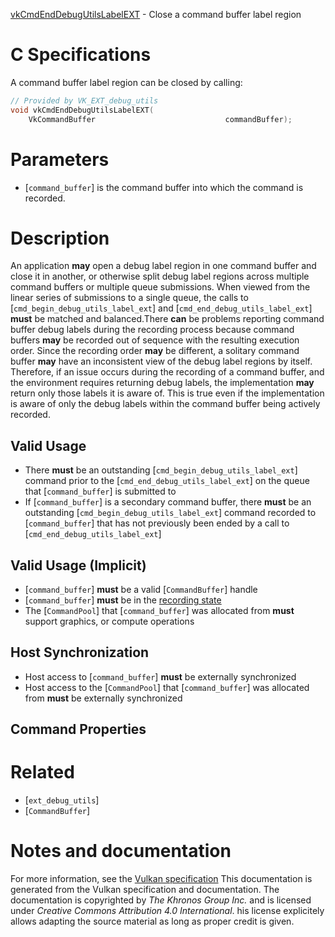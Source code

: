 [vkCmdEndDebugUtilsLabelEXT](https://www.khronos.org/registry/vulkan/specs/1.3-extensions/man/html/vkCmdEndDebugUtilsLabelEXT.html) - Close a command buffer label region

# C Specifications
A command buffer label region can be closed by calling:
```c
// Provided by VK_EXT_debug_utils
void vkCmdEndDebugUtilsLabelEXT(
    VkCommandBuffer                             commandBuffer);
```

# Parameters
- [`command_buffer`] is the command buffer into which the command is recorded.

# Description
An application  **may**  open a debug label region in one command buffer and
close it in another, or otherwise split debug label regions across multiple
command buffers or multiple queue submissions.
When viewed from the linear series of submissions to a single queue, the
calls to [`cmd_begin_debug_utils_label_ext`] and
[`cmd_end_debug_utils_label_ext`] **must**  be matched and balanced.There  **can**  be problems reporting command buffer debug labels during the
recording process because command buffers  **may**  be recorded out of sequence
with the resulting execution order.
Since the recording order  **may**  be different, a solitary command buffer  **may** 
have an inconsistent view of the debug label regions by itself.
Therefore, if an issue occurs during the recording of a command buffer, and
the environment requires returning debug labels, the implementation  **may** 
return only those labels it is aware of.
This is true even if the implementation is aware of only the debug labels
within the command buffer being actively recorded.
## Valid Usage
-    There  **must**  be an outstanding [`cmd_begin_debug_utils_label_ext`] command prior to the [`cmd_end_debug_utils_label_ext`] on the queue that [`command_buffer`] is submitted to
-    If [`command_buffer`] is a secondary command buffer, there  **must**  be an outstanding [`cmd_begin_debug_utils_label_ext`] command recorded to [`command_buffer`] that has not previously been ended by a call to [`cmd_end_debug_utils_label_ext`]

## Valid Usage (Implicit)
-  [`command_buffer`] **must**  be a valid [`CommandBuffer`] handle
-  [`command_buffer`] **must**  be in the [recording state]()
-    The [`CommandPool`] that [`command_buffer`] was allocated from  **must**  support graphics, or compute operations

## Host Synchronization
- Host access to [`command_buffer`] **must**  be externally synchronized
- Host access to the [`CommandPool`] that [`command_buffer`] was allocated from  **must**  be externally synchronized

## Command Properties

# Related
- [`ext_debug_utils`]
- [`CommandBuffer`]

# Notes and documentation
For more information, see the [Vulkan specification](https://www.khronos.org/registry/vulkan/specs/1.3-extensions/html/vkspec.html)
This documentation is generated from the Vulkan specification and documentation.
The documentation is copyrighted by *The Khronos Group Inc.* and is licensed under *Creative Commons Attribution 4.0 International*.
his license explicitely allows adapting the source material as long as proper credit is given.
        